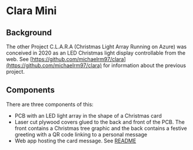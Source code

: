 # Clara Mini

## Background

The other Project C.L.A.R.A (Christmas Light Array Running on Azure) was conceived in 2020 as an LED Christmas light display controllable from the web. See [https://github.com/michaelrm97/clara](https://github.com/michaelrm97/clara) for information about the previous project.

## Components

There are three components of this:

- PCB with an LED light array in the shape of a Christmas card
- Laser cut plywood covers glued to the back and front of the PCB. The front contains a Christmas tree graphic and the back contains a festive greeting with a QR code linking to a personal message
- Web app hosting the card message. See [README](./software/README.md)
